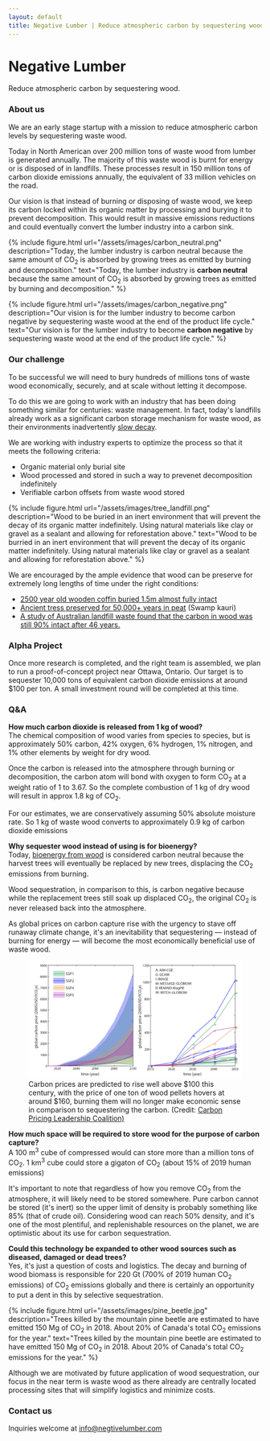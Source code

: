 ```yaml
---
layout: default
title: Negative Lumber | Reduce atmospheric carbon by sequestering wood
---
```




<h1 class="mt-5">Negative Lumber</h1>

<p class="lead">
 	Reduce atmospheric carbon by sequestering wood.
</p>


### About us

We are an early stage startup with a mission to reduce atmospheric carbon levels by sequestering waste wood.

Today in North American over 200 million tons of waste wood from lumber is generated annually. The majority of this waste wood is burnt for energy or is disposed of in landfills. These processes result in 150 million tons of carbon dioxide emissions annually, the equivalent of 33 million vehicles on the road.

Our vision is that instead of burning or disposing of waste wood, we keep its carbon locked within its organic matter by processing and burying it to prevent decomposition. This would result in massive emissions reductions and could eventually convert the lumber industry into a carbon sink.

{% include figure.html url="/assets/images/carbon_neutral.png" description="Today, the lumber industry is carbon neutral because the same amount of CO<sub>2</sub> is absorbed by growing trees as emitted by burning and decomposition." text="Today, the lumber industry is <b>carbon neutral</b> because the same amount of CO<sub>2</sub> is absorbed by growing trees as emitted by burning and decomposition." %}

{% include figure.html url="/assets/images/carbon_negative.png" description="Our vision is for the lumber industry to become carbon negative by sequestering waste wood at the end of the product life cycle." text="Our vision is for the lumber industry to become <b>carbon negative</b> by sequestering waste wood at the end of the product life cycle." %}

### Our challenge

To be successful we will need to bury hundreds of millions tons of waste wood economically, securely, and at scale without letting it decompose.

To do this we are going to work with an industry that has been doing something similar for centuries: waste management. In fact, today's landfills already work as a significant carbon storage mechanism for waste wood, as their environments inadvertently [slow decay](https://www.sciencedirect.com/science/article/abs/pii/S0956053X07004047).

We are working with industry experts to optimize the process so that it meets the following criteria:
  - Organic material only burial site
  - Wood processed and stored in such a way to prevenet decomposition indefinitely
  - Verifiable carbon offsets from waste wood stored

{% include figure.html url="/assets/images/tree_landfill.png" description="Wood to be buried in an inert environment that will prevent the decay of its organic matter indefinitely. Using natural materials like clay or gravel as a sealant and allowing for reforestation above." text="Wood to be burried in an inert environment that will prevent the decay of its organic matter indefinitely. Using natural materials like clay or gravel as a sealant and allowing for reforestation above." %}

We are encouraged by the ample evidence that wood can be preserve for extremely long lengths of time under the right conditions:
  - [2500 year old wooden coffin buried 1.5m almost fully intact](http://www.china.org.cn/english/MATERIAL/192520.htm)
  - [Ancient tress preserved for 50,000+ years in peat](https://en.wikipedia.org/wiki/Swamp_kauri) (Swamp kauri)
  - [A study of Australian landfill waste found that the carbon in wood was still 90% intact after 46 years.](https://www.sciencedirect.com/science/article/abs/pii/S0956053X07004047)

### Alpha Project

Once more research is completed, and the right team is assembled, we plan to run a proof-of-concept project near Ottawa, Ontario. Our target is to sequester 10,000 tons of equivalent carbon dioxide emissions at around $100 per ton. A small investment round will be completed at this time.

### Q&A

**How much carbon dioxide is released from 1 kg of wood?**  
The chemical composition of wood varies from species to species, but is approximately 50% carbon, 42% oxygen, 6% hydrogen, 1% nitrogen, and 1% other elements by weight for dry wood. 

Once the carbon is released into the atmosphere through burning or decomposition, the carbon atom will bond with oxygen to form CO<sub>2</sub> at a weight ratio of 1 to 3.67. So the complete combustion of 1 kg of dry wood will result in approx 1.8 kg of CO<sub>2</sub>.

For our estimates, we are conservatively assuming 50% absolute moisture rate. So 1 kg of waste wood converts to approximately 0.9 kg of carbon dioxide emissions

**Why sequester wood instead of using is for bioenergy?**  
Today, [bioenergy from wood](https://www.pbl.nl/en/publications/climate-effects-of-wood-used-for-bioenergy) is considered carbon neutral because the harvest trees will eventually be replaced by new trees, displacing the CO<sub>2</sub> emissions from burning. 

Wood sequestration, in comparison to this, is carbon negative because while the replacement trees still soak up displaced CO<sub>2</sub>, the original CO<sub>2</sub> is never released back into the atmosphere. 

As global prices on carbon capture rise with the urgency to stave off runaway climate change, it's an inevitability that sequestering — instead of burning for energy — will become the most economically beneficial use of waste wood.

<figure class="figure">
<img src="/assets/images/carbon_prices.png" class="figure-img img-fluid rounded" alt="Carbon prices are predicted to rise [well above $100 this century, with the price of one ton of wood pellets hovers at around $160, burning them will no longer make economic sense in comparison to sequestering the carbon.">
<figcaption class="figure-caption">Carbon prices are predicted to rise well above $100 this century, with the price of one ton of wood pellets hovers at around $160, burning them will no longer make economic sense in comparison to sequestering the carbon. (Credit: <a href="https://www.carbonpricingleadership.org/open-for-comments/2017/5/29/carbon-price-variations-in-2c-scenarios-explored">Carbon Pricing Leadership Coalition)</a></figcaption>
</figure>

**How much space will be required to store wood for the purpose of carbon capture?**  
A 100 m<sup>3</sup> cube of compressed would can store more than a million tons of CO<sub>2</sub>. 1 km<sup>3</sup> cube could store a gigaton of CO<sub>2</sub> (about 15% of 2019 human emissions)

It's important to note that regardless of how you remove CO<sub>2</sub> from the atmosphere, it will likely need to be stored somewhere. Pure carbon cannot be stored (it's inert) so the upper limit of density is probably something like 85% (that of crude oil). Considering wood can reach 50% density, and it's one of the most plentiful, and replenishable resources on the planet, we are optimistic about its use for carbon sequestration.

**Could this technology be expanded to other wood sources such as diseased, damaged or dead trees?**  
Yes, it's just a question of costs and logistics. The decay and burning of wood biomass is responsible for 220 Gt (700% of 2019 human CO<sub>2</sub> emissions) of CO<sub>2</sub> emissions globally and there is certainly an opportunity to put a dent in this by selective sequestration.

{% include figure.html url="/assets/images/pine_beetle.jpg" description="Trees killed by the mountain pine beetle are estimated to have emitted 150 Mg of CO<sub>2</sub> in 2018. About 20% of Canada's total CO<sub>2</sub> emissions for the year." text="Trees killed by the mountain pine beetle are estimated to have emitted 150 Mg of CO<sub>2</sub> in 2018. About 20% of Canada's total CO<sub>2</sub> emissions for the year." %}

Although we are motivated by future application of wood sequestration, our focus in the near term is waste wood as there already are centrally located processing sites that will simplify logistics and minimize costs.

### Contact us

Inquiries welcome at <info@negtivelumber.com>
